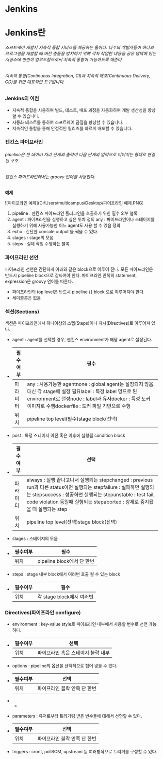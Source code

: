 # Jenkins

# **Jenkins란**

###### 소프트웨어 개발시 지속적 통합 서비스를 제공하는 툴이다. 다수의 개발자들이 하나의 프로그램을 개발할 때 버전 충돌을 방지하기 위해 각자 작업한 내용을 공유 영역에 있는 저장소에 빈번히 업로드함으로써 지속적 통합이 가능하도록 해준다.

######  지속적 통합(Continuous Integration, CI)과 지속적 배포(Continuous Delivery, CD)를 위한 대표적인 도구입니다.

### **Jenkins의 이점**

- 지속적 통합을 사용하여 빌드, 테스트, 배포 과정을 자동화하여 개발 생산성을 향상할 수 있습니다.
- 자동화 테스트를 통하여 소프트웨어 품질을 향상할 수 있습니다.
- 지속적인 통합을 통해 안정적인 릴리즈를 빠르게 배포할 수 있습니다.

### **젠킨스 파이프라인**

######  pipeline은 한 데이터 처리 단계의 출력이 다음 단계의 입력으로 이어지는 형태로 연결된 구조

###### 젠킨스 파이프라인에서는 groovy 언어를 사용한다.

**예제** 

![파이프라인 예제](C:\Users\multicampus\Desktop\파이프라인 예제.PNG)

1. pipeline : 젠킨스 파이프라인 플러그인을 호출하기 위한 필수 외부 블록
2. agent : 파이프라인을 실행하고 싶은 위치 정의
   any : 파이프라인이나 스테이지를 실행하기 위해 사용가능한 어느 agent도 사용 할 수 있음 정의 
3. echo : 간단한 console output 을 찍을 수 있다.
4. stages : stage의 모음
5. steps : 실제 작업 수행하는 블록



### 파이프라인 선언

파이프라인 선언은 간단하게 아래와 같은 block으로 이루어 진다. 모든 파이프라인은 반드시 pipeline block으로 감싸져야 한다. 파이프라인 안쪽의 statement, expression은 groovy 언어를 따른다.

- 파이프라인의 top level은 반드시 pipeline {} block 으로 이루어져야 한다.
- 세미콜론은 없음



### 섹션(Sections)

섹션은 파이프라인에서 하나이상의 스텝(Steps)이나 지시(Directives)로 이루어져 있다.

- agent : agent를 선택할 경우, 젠킨스 environment가 해당 agent로 설정된다.

- | 필수여부 | 필수                                                         |
  | -------- | ------------------------------------------------------------ |
  | 파라미터 | any : 사용가능한 agentnone : global agent는 설정되지 않음. 대신 각 stage에 설정 필요label : 특정 label 명으로 된 environment로 설정node : label과 유사docker : 특정 도커 이미지로 수행dockerfile : 도커 파일 기반으로 수행 |
  | 위치     | pipeline top level(필수)stage block(선택)                    |

- post : 특정 스테이지 이전 혹은 이후에 실행될 condition block

- | 필수여부 | 선택                                                         |
  | -------- | ------------------------------------------------------------ |
  | 파라미터 | always : 실행 끝나고나서 실행되는 stepchanged : previous run과 다른 status이면 실행되는 stepfailure : 실패하면 실행되는 stepsuccess : 성공하면 실행되는 stepunstable : test fail, code violation 등일때 실행되는 stepaborted : 강제로 중지됬을 때 실행되는 step |
  | 위치     | pipeline top level(선택)stage block(선택)                    |



- stages : 스테이지의 모음

- | 필수여부 | 필수                       |
  | -------- | -------------------------- |
  | 위치     | pipeline block에서 단 한번 |

- steps : stage 내부 block에서 여러번 호출 될 수 있는 block

- | 필수여부 | 필수                      |
  | -------- | ------------------------- |
  | 위치     | 각 stage block에서 여러번 |



### Directives(파이프라인 configure)

- environment : key-value style로 파이프라인 내부에서 사용할 변수로 선언 가능하다.

- | 필수여부 | 선택                               |
  | -------- | ---------------------------------- |
  | 위치     | 파이프라인 혹은 스테이지 블락 내부 |

- options : pipeline의 옵션을 선택적으로 집어 넣을 수 있다.

- | 필수여부 | 선택                         |
  | -------- | ---------------------------- |
  | 위치     | 파이프라인 블락 안쪽 단 한번 |

- - 

- parameters : 유저로부터 트리거링 받은 변수들에 대해서 선언할 수 있다.

- | 필수여부 | 선택                         |
  | -------- | ---------------------------- |
  | 위치     | 파이프라인 블락 안쪽 단 한번 |

- triggers : cront, pollSCM, upstream 등 여러방식으로 트리거를 구성할 수 있다.